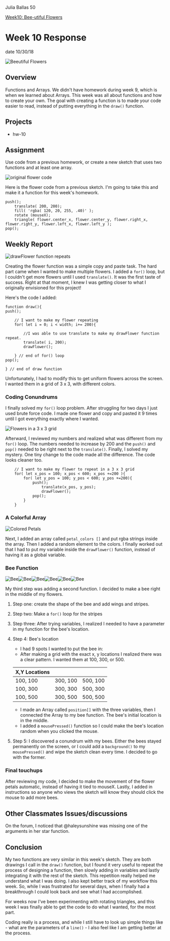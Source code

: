 Julia Ballas 50

[Week10: Bee-utiful Flowers](https://jballas.github.io/120-work/hw-10/index.html)

# Week 10 Response

date 10/30/18

![Beeutiful Flowers](final_beeutiful_flowers.PNG)

## Overview

Functions and Arrays. We didn't have homework during week 9, which is when we learned about Arrays. This week was all about functions and how to create your own. The goal with creating a function is to made your code easier to read, instead of putting everything in the `draw()` function.

## Projects

- hw-10

## Assignment

Use code from a previous homework, or create a new sketch that uses two functions and at least one array.

![original flower code](original_flower_code.PNG)

Here is the flower code from a previous sketch. I'm going to take this and make it a function for this week's homework.
```JS
push();
    translate( 200, 200);
    fill( 'rgba( 120, 20, 255, .40)' );
    rotate (mouseX);
    triangle( flower.center_x, flower.center_y, flower.right_x, flower.right_y, flower.left_x, flower.left_y );
pop();
```

## Weekly Report

![drawFlower function repeats](more_flower_function.PNG)

Creating the flower function was a simple copy and paste task. The hard part came when I wanted to make multiple flowers. I added a `for()` loop, but I couldn't get more flowers until I used `translate()`. It was the first taste of success. Right at that moment, I knew I was getting closer to what I originally envisioned for this project!

Here's the code I added:

```JS
function draw(){
push();

    // I want to make my flower repeating
    for( let i = 0; i < width; i+= 200){

        //I was able to use translate to make my drawFlower function repeat.
        translate( i, 200);
        drawFlower();

    } // end of for() loop
pop();

} // end of draw function
```

Unfortunately, I had to modify this to get uniform flowers across the screen. I wanted them in a grid of 3 x 3, with different colors.

###  Coding Conundrums

I finally solved my `for()` loop problem. After struggling for two days I just used brute force code. I made one flower and copy and pasted it 9 times until I got everything exactly where I wanted.

![Flowers in a 3 x 3 grid](flowers_in_grid.PNG)

Afterward, I reviewed my numbers and realized what was different from my `for()` loop. The numbers needed to increase by 200 and the `push()` and `pop()` needed to be right next to the `translate()`. Finally, I solved my mystery. One tiny change to the code made all the difference. The code looks cleaner too.

```JS
    // I want to make my flower to repeat in a 3 x 3 grid
    for( let x_pos = 100; x_pos < 600; x_pos +=200 ){
        for( let y_pos = 100; y_pos < 600; y_pos +=200){
            push();
                translate(x_pos, y_pos);
                drawFlower();
            pop();
        }
    }
```

### A Colorful Array

![Colored Petals](colorful_flowers.PNG)

Next, I added an array called `petal_colors []` and put rgba strings inside the array. Then I added a random element to the colors. I finally worked out that I had to put my variable inside the `drawFlower()` function, instead of having it as a global variable.

### Bee Function

![Bee](bee.PNG)![Bee](bee.PNG)![Bee](bee.PNG)![Bee](bee.PNG)![Bee](bee.PNG)![Bee](bee.PNG)

My third step was adding a second function. I decided to make a bee right in the middle of my flowers. 

1. Step one: create the shape of the bee and add wings and stripes.
2. Step two: Make a `for()` loop for the stripes
3. Step three: After trying variables, I realized I needed to have a parameter in my function for the bee's location.
4. Step 4: Bee's location

    - I had 9 spots I wanted to put the bee in:
    - After making a grid with the exact x, y locations I realized there was a clear pattern. I wanted them at 100, 300, or 500.

    | X,Y Locations |   | |
    | -------- | -------- | -------- |
    | 100, 100 | 300, 100 | 500, 100 |
    | 100, 300 | 300, 300 | 500, 300 |
    | 100, 500 | 300, 500 | 500, 500 |

    - I made an Array called `position[]` with the three variables, then I connected the Array to my bee function. The bee's initial location is in the middle.
    - I added a `mousePressed()` function so I could make the bee's location random when you clicked the mouse.

5. Step 5: I discovered a conundrum with my bees. Either the bees stayed permanently on the screen, or I could add a `background()` to my `mousePressed()` and wipe the sketch clean every time. I decided to go with the former.

### Final touchups

After reviewing my code, I decided to make the movement of the flower petals automatic, instead of having it tied to mouseX. Lastly, I added in instructions so anyone who views the sketch will know they should click the mouse to add more bees.


## Other Classmates Issues/discussions

On the forum, I noticed that @haleysunshine was missing one of the arguments in her star function.

## Conclusion

My two functions are very similar in this week's sketch. They are both drawings I call in the `draw()` function, but I found it very useful to repeat the process of designing a function, then slowly adding in variables and lastly integrating it with the rest of the sketch. This repetition really helped me understand what I was doing. I also kept better track of my workflow this week. So, while I was frustrated for several days, when I finally had a breakthrough I could look back and see what I had accomplished.

For weeks now I've been experimenting with rotating triangles, and this week I was finally able to get the code to do what I wanted, for the most part.

Coding really is a process, and while I still have to look up simple things like - what are the parameters of a `line()` - I also feel like I am getting better at the process.